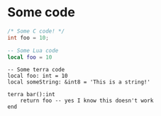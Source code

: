 # Some code
```c
/* Some C code! */
int foo = 10;
```

```lua
-- Some Lua code
local foo = 10
```

```terra
-- Some terra code
local foo: int = 10
local someString: &int8 = 'This is a string!'

terra bar():int
    return foo -- yes I know this doesn't work
end
```

